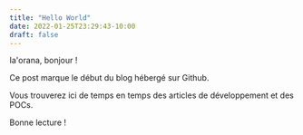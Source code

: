 ```yaml
---
title: "Hello World"
date: 2022-01-25T23:29:43-10:00
draft: false
---
```


Ia'orana, bonjour !

Ce post marque le début du blog hébergé sur Github.

Vous trouverez ici de temps en temps des articles de développement et des POCs.

Bonne lecture !